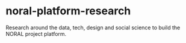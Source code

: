 # noral-platform-research
Research around the data, tech, design and social science to build the NORAL project platform.
